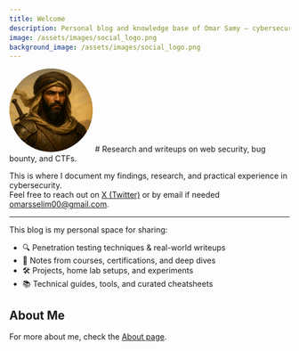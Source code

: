 ```yaml
---
title: Welcome
description: Personal blog and knowledge base of Omar Samy — cybersecurity enthusiast and penetration tester. Sharing research, writeups, and notes on application security.
image: /assets/images/social_logo.png
background_image: /assets/images/social_logo.png
---
```


<img src="/assets/images/profile.png" alt="profile" style="width: 150px; height: 150px; border-radius: 50%;">
# Research and writeups on web security, bug bounty, and CTFs.

This is where I document my findings, research, and practical experience in cybersecurity.  
Feel free to reach out on [X (Twitter)](https://twitter.com/00xmora) or by email if needed [omarsselim00@gmail.com](mailto:omarsselim00@gmail.com).

---

This blog is my personal space for sharing:

- 🔍 Penetration testing techniques & real-world writeups  
- 🧠 Notes from courses, certifications, and deep dives  
- 🛠️ Projects, home lab setups, and experiments  
- 📚 Technical guides, tools, and curated cheatsheets

## About Me

For more about me, check the [About page](about).
